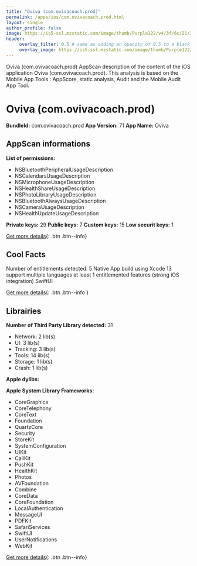 ```yaml
---
title: "Oviva (com.ovivacoach.prod)"
permalink: /apps/ios/com.ovivacoach.prod.html
layout: single
author_profile: false
image: https://is5-ssl.mzstatic.com/image/thumb/Purple122/v4/3f/6c/21/3f6c2126-56ff-628e-4c3b-81b0ff0e5401/AppIcon-1x_U007emarketing-0-5-0-sRGB-85-220.png/512x512bb.jpg
header: 
     overlay_filter: 0.5 # same as adding an opacity of 0.5 to a black background
     overlay_image: https://is5-ssl.mzstatic.com/image/thumb/Purple122/v4/3f/6c/21/3f6c2126-56ff-628e-4c3b-81b0ff0e5401/AppIcon-1x_U007emarketing-0-5-0-sRGB-85-220.png/512x512bb.jpg
---
```

Oviva (com.ovivacoach.prod) AppScan description of the content of the iOS application Oviva (com.ovivacoach.prod). This analysis is based on the Mobile App Tools : AppScore, static analysis, Audit and the Mobile Audit App Tool.

# Oviva (com.ovivacoach.prod)

**BundleId:** com.ovivacoach.prod
**App Version:** 71
**App Name:** Oviva


## AppScan informations 

**List of permissions:** 
- NSBluetoothPeripheralUsageDescription
- NSCalendarsUsageDescription
- NSMicrophoneUsageDescription
- NSHealthShareUsageDescription
- NSPhotoLibraryUsageDescription
- NSBluetoothAlwaysUsageDescription
- NSCameraUsageDescription
- NSHealthUpdateUsageDescription
  
  
**Private keys:** 29
**Public keys:** 7
**Custom keys:** 15
**Low securit keys:** 1
  
[Get more details](/pricing.html){: .btn .btn--info}

## Cool Facts

Number of entitlements detected: 5
Native App
build using Xcode 13
support multiple languages
at least 1 entitlemented features (strong iOS integration)
SwiftUI
  
[Get more details](/pricing.html){: .btn .btn--info }

## Librairies 
**Number of Third Party Library detected:** 31
- Network: 2 lib(s)
- UI: 3 lib(s)
- Tracking: 3 lib(s)
- Tools: 14 lib(s)
- Storage: 1 lib(s)
- Crash: 1 lib(s)


**Apple dylibs:**


**Apple System Library Frameworks:**
- CoreGraphics
- CoreTelephony
- CoreText
- Foundation
- QuartzCore
- Security
- StoreKit
- SystemConfiguration
- UIKit
- CallKit
- PushKit
- HealthKit
- Photos
- AVFoundation
- Combine
- CoreData
- CoreFoundation
- LocalAuthentication
- MessageUI
- PDFKit
- SafariServices
- SwiftUI
- UserNotifications
- WebKit


  
[Get more details](/pricing.html){: .btn .btn--info}

